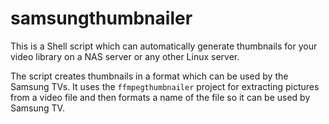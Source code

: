 # samsungthumbnailer

This is a Shell script which can automatically generate thumbnails for your video library on a NAS server or any other Linux server.

The script creates thumbnails in a format which can be used by the Samsung TVs. It uses the `ffmpegthumbnailer` project for extracting pictures from a video file and then formats a name of the file so it can be used by Samsung TV.
